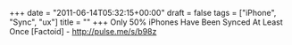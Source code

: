 +++
date = "2011-06-14T05:32:15+00:00"
draft = false
tags = ["iPhone", "Sync", "ux"]
title = ""
+++
Only 50% iPhones Have Been Synced At Least Once [Factoid] - http://pulse.me/s/b98z